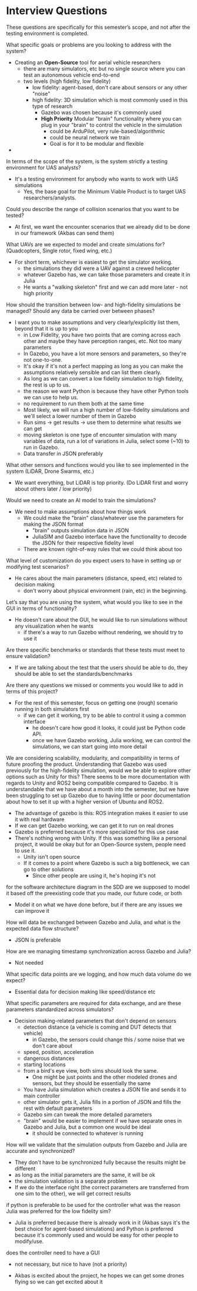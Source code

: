 # Interview Questions

These questions are specifically for this semester’s scope, and not after the testing environment is completed.

What specific goals or problems are you looking to address with the  system?
 - Creating an **Open-Source** tool for aerial vehicle researchers 
    - there are many simulators, etc but no single source where you can test an autonomous vehicle end-to-end
    - two levels (high fidelity, low fidelity)
        - low fidelity: agent-based, don't care about sensors or any other "noise"
        - high fidelity: 3D simulation which is most commonly used in this type of research
            - Gazebo was chosen because it's commonly used
            - **High Priority** Modular "brain" functionality where you can plug in your "brain" to control the vehicle in the simulation
                - could be ArduPilot, very rule-based/algorithmic
                - could be neural network we train
                - Goal is for it to be modular and flexible
  - 
In terms of the scope of the system, is the system strictly a testing environment for UAS analysts?
 - It's a testing environment for anybody who wants to work with UAS simulations
    - Yes, the base goal for the Minimum Viable Product is to target UAS researchers/analysts.

Could you describe the range of collision scenarios that you want to be tested?
 - At first, we want the encounter scenarios that we already did to be done in our framework (Akbas can send them)

What UAVs are we expected to model and create simulations for? (Quadcopters, Single rotor, fixed wing, etc.)
 - For short term, whichever is easiest to get the simulator working. 
    - the simulations they did were a UAV against a crewed helicopter
    - whatever Gazebo has, we can take those parameters and create it in Julia
    - He wants a "walking skeleton" first and we can add more later - not high priority

How should the transition between low- and high-fidelity simulations be managed? Should any data be carried over between phases?
- I want you to make assumptions and very clearly/explicitly list them, beyond that it is up to you
    - in Low Fidelity, you have two points that are coming across each other and maybe they have perception ranges, etc. Not too many parameters
    - In Gazebo, you have a lot more sensors and parameters, so they're not one-to-one. 
    - It's okay if it's not a perfect mapping as long as you can make the assumptions relatively sensible and can list them clearly. 
    - As long as we can convert a low fidelity simulation to high fidelity, the rest is up to us. 
    - the reason we want Python is because they have other Python tools we can use to help us.
    - no requirement to run them both at the same time
    - Most likely, we will run a high number of low-fidelity simulations and we'll select a lower number of them in Gazebo
    - Run sims -> get results -> use them to determine what results we can get
    - moving skeleton is one type of encounter simulation with many variables of data, run a lot of variations in Julia, select some (~10) to run in Gazebo. 
    - Data transfer in JSON preferably

What other sensors and functions would you like to see implemented in the system (LiDAR, Drone Swarms, etc.)
 - We want everything, but LiDAR is top priority. (Do LiDAR first and worry about others later / low priority)

Would we need to create an AI model to train the simulations?
 - We need to make assumptions about how things work
    - We could make the "brain" class/whatever use the parameters for making the JSON format
        - "brain" outputs simulation data in JSON
        - JuliaSIM and Gazebo interface have the functionality to decode the JSON for their respective fidelity level
    - There are known right-of-way rules that we could think about too

What level of customization do you expect users to have in setting up or modifying test scenarios?
 - He cares about the main parameters (distance, speed, etc) related to decision making
    - don't worry about physical environment (rain, etc) in the beginning. 

Let’s say that you are using the system, what would you like to see in the GUI in terms of functionality?
 - He doesn't care about the GUI, he would like to run simulations without any visualization when he wants
    - if there's a way to run Gazebo without rendering, we should try to use it

Are there specific benchmarks or standards that these tests must meet to ensure validation?
 - If we are talking about the test that the users should be able to do, they should be able to set the standards/benchmarks

Are there any questions we missed or comments you would like to add in terms of this project?
 - For the rest of this semester, focus on getting one (rough) scenario running in both simulators first
    - if we can get it working, try to be able to control it using a common interface
        - he doesn't care how good it looks, it could just be Python code API.
        - once we have Gazebo working, Julia working, we can control the simulations, we can start going into more detail

We are considering scalability, modularity, and compatibility in terms of future proofing the product. Understanding that Gazebo was used previously for the high-fidelity simulation, would we be able to explore other options such as Unity for this? There seems to be more documentation with regards to Unity and ROS2 being compatible compared to Gazebo. It is understandable that we have about a month into the semester, but we have been struggling to set up Gazebo due to having little or poor documentation about how to set it up with a higher version of Ubuntu and ROS2.
 - The advantage of gazebo is this: ROS integration makes it easier to use it with real hardware
 - If we can get Gazebo working, we can get it to run on real drones
 - Gazebo is preferred because it's more specialized for this use case
 - There's nothing wrong with Unity. If this was something like a personal project, it would be okay but for an Open-Source system, people need to use it. 
    - Unity isn't open source
    - If it comes to a point where Gazebo is such a big bottleneck, we can go to other solutions
        - Since other people are using it, he's hoping it's not 

for the software architecture diagram in the SDD are we supposed to model it based off the preexisting code that you made, our future code, or both
 - Model it on what we have done before, but if there are any issues we can improve it

How will data be exchanged between Gazebo and Julia, and what is the expected data flow structure?
 - JSON is preferable

How are we managing timestamp synchronization across Gazebo and Julia?
 - Not needed

What specific data points are we logging, and how much data volume do we expect?
 - Essential data for decision making like speed/distance etc

What specific parameters are required for data exchange, and are these parameters standardized across simulators?
 - Decision making-related parameters that don't depend on sensors 
    - detection distance (a vehicle is coming and DUT detects that vehicle)
        - in Gazebo, the sensors could change this / some noise that we don't care about 
    - speed, position, acceleration
    - dangerous distances
    - starting locations
    - from a bird's eye view, both sims should look the same. 
        - One might be just points and the other modeled drones and sensors, but they should be essentially the same
    - You have Julia simulation which creates a JSON file and sends it to main controller
    - other simulator gets it, Julia fills in a portion of JSON and fills the rest with default parameters
    - Gazebo sim can tweak the more detailed parameters
    - "brain" would be easier to implement if we have separate ones in Gazebo and Julia, but a common one would be ideal
        - it should be connected to whatever is running

How will we validate that the simulation outputs from Gazebo and Julia are accurate and synchronized?
 - They don't have to be synchronized fully because the results might be different
 - as long as the initial parameters are the same, it will be ok
 - the simulation validation is a separate problem
 - If we do the interface right (the correct parameters are transferred from one sim to the other), we will get correct results

if python is preferable to be used for the controller what was the reason Julia was preferred for the low fidelity sim?
- Julia is preferred because there is already work in it (Akbas says it's the best choice for agent-based simulations) and Python is preferred because it's commonly used and would be easy for other people to modify/use. 

does the controller need to have a GUI
- not necessary, but nice to have (not a priority)

- Akbas is excited about the project, he hopes we can get some drones flying so we can get excited about it 